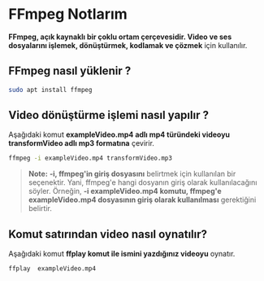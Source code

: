 # FFmpeg Notlarım
**FFmpeg, açık kaynaklı bir çoklu ortam çerçevesidir. Video ve ses dosyalarını işlemek, dönüştürmek, kodlamak ve çözmek** için kullanılır. 
## FFmpeg nasıl yüklenir ?
```BASH
sudo apt install ffmpeg
```
## Video dönüştürme işlemi nasıl yapılır ?
Aşağıdaki komut **exampleVideo.mp4 adlı mp4 türündeki videoyu transformVideo adlı mp3 formatına** çevirir.
```BASH
ffmpeg -i exampleVideo.mp4 transformVideo.mp3
```
> **Note:**  **-i, ffmpeg'in giriş dosyasını** belirtmek için kullanılan bir seçenektir. Yani, ffmpeg'e hangi dosyanın giriş olarak kullanılacağını söyler. Örneğin, **-i exampleVideo.mp4 komutu, ffmpeg'e exampleVideo.mp4 dosyasının giriş olarak kullanılması** gerektiğini belirtir.

## Komut satırından video nasıl oynatılır?
Aşağıdaki komut **ffplay komut ile ismini yazdığınız videoyu** oynatır.
```BASH
ffplay  exampleVideo.mp4
```
